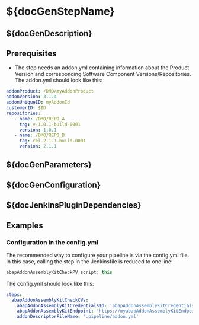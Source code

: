 # ${docGenStepName}

## ${docGenDescription}

## Prerequisites

* The step needs an addon.yml containing information about the Product Version and corresponding Software Component Versions/Repositories. The addon.yml should look like this:

```yaml
addonProduct: /DMO/myAddonProduct
addonVersion: 3.1.4
addonUniqueID: myAddonId
customerID: $ID
repositories:
   - name: /DMO/REPO_A
     tag: v-1.0.1-build-0001
     version: 1.0.1
   - name: /DMO/REPO_B
     tag: rel-2.1.1-build-0001
     version: 2.1.1
```

## ${docGenParameters}

## ${docGenConfiguration}

## ${docJenkinsPluginDependencies}

## Examples

### Configuration in the config.yml 

The recommended way to configure your pipeline is via the config.yml file. In this case, calling the step in the Jenkinsfile is reduced to one line:

```groovy
abapAddonAssemblyKitCheckPV script: this
```
The config.yml should look like this:

```yaml
steps:
  abapAddonAssemblyKitCheckCVs:
    abapAddonAssemblyKitCredentialsId: 'abapAddonAssemblyKitCredentialsId',
    abapAddonAssemblyKitEndpoint: 'https://myabapAddonAssemblyKitEndpoint.com',
    addonDescriptorFileName: '.pipeline/addon.yml'
```
